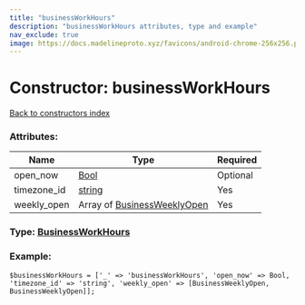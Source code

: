 ```yaml
---
title: "businessWorkHours"
description: "businessWorkHours attributes, type and example"
nav_exclude: true
image: https://docs.madelineproto.xyz/favicons/android-chrome-256x256.png
---
```

# Constructor: businessWorkHours  
[Back to constructors index](/API_docs/constructors/index.html)



### Attributes:

| Name     |    Type       | Required |
|----------|---------------|----------|
|open\_now|[Bool](/API_docs/types/Bool.html) | Optional|
|timezone\_id|[string](/API_docs/types/string.html) | Yes|
|weekly\_open|Array of [BusinessWeeklyOpen](/API_docs/types/BusinessWeeklyOpen.html) | Yes|



### Type: [BusinessWorkHours](/API_docs/types/BusinessWorkHours.html)


### Example:

```
$businessWorkHours = ['_' => 'businessWorkHours', 'open_now' => Bool, 'timezone_id' => 'string', 'weekly_open' => [BusinessWeeklyOpen, BusinessWeeklyOpen]];
```  
